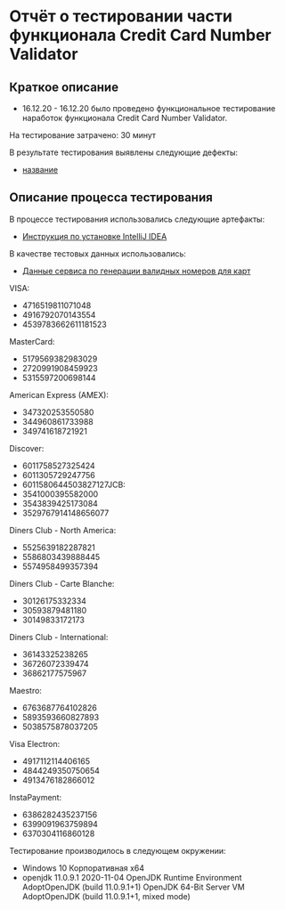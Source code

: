 # Отчёт о тестировании части функционала Credit Card Number Validator

## Краткое описание
- 16.12.20 - 16.12.20 было проведено функциональное тестирование наработок функционала Credit Card Number Validator.

На тестирование затрачено: 30 минут

В результате тестирования выявлены следующие дефекты:

- [название](ссылка)

## Описание процесса тестирования

В процессе тестирования использовались следующие артефакты:
- [Инструкция по установке IntelliJ IDEA](https://github.com/netology-code/javaqa-homeworks/blob/master/intro/idea.md)

В качестве тестовых данных использовались: 
- [Данные сервиса по генерации валидных номеров для карт](https://www.freeformatter.com/credit-card-number-generator-validator.html)

 VISA:
- 4716519811071048
- 4916792070143554
- 4539783662611181523

MasterCard:
- 5179569382983029
- 2720991908459923
- 5315597200698144

American Express (AMEX):
- 347320253550580
- 344960861733988
- 349741618721921

Discover:
- 6011758527325424
- 6011305729247756
- 6011580644503827127JCB:
- 3541000395582000
- 3543839425173084
- 3529767914148656077

Diners Club - North America:
- 5525639182287821
- 5586803439888445
- 5574958499357394

Diners Club - Carte Blanche:
- 30126175332334
- 30593879481180
- 30149833172173

Diners Club - International:
- 36143325238265
- 36726072339474
- 36862177575967

Maestro:
- 6763687764102826
- 5893593660827893
- 5038575878037205

Visa Electron:
- 4917112114406165
- 4844249350750654
- 4913476182866012

InstaPayment:
- 6386282435237156
- 6399091963759894
- 6370304116860128

Тестирование производилось в следующем окружении:

- Windows 10 Корпоративная х64
- openjdk 11.0.9.1 2020-11-04
OpenJDK Runtime Environment AdoptOpenJDK (build 11.0.9.1+1)
OpenJDK 64-Bit Server VM AdoptOpenJDK (build 11.0.9.1+1, mixed mode)
